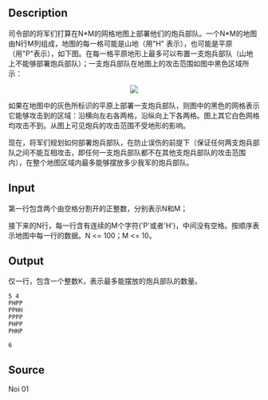 <h2>Description</h2><p>司令部的将军们打算在N*M的网格地图上部署他们的炮兵部队。一个N*M的地图由N行M列组成，地图的每一格可能是山地（用"H" 表示），也可能是平原（用"P"表示），如下图。在每一格平原地形上最多可以布置一支炮兵部队（山地上不能够部署炮兵部队）；一支炮兵部队在地图上的攻击范围如图中黑色区域所示：</p><p><center><img src="file://d1yGTYdM.png"></center></p><p>如果在地图中的灰色所标识的平原上部署一支炮兵部队，则图中的黑色的网格表示它能够攻击到的区域：沿横向左右各两格，沿纵向上下各两格。图上其它白色网格均攻击不到。从图上可见炮兵的攻击范围不受地形的影响。</p><p>现在，将军们规划如何部署炮兵部队，在防止误伤的前提下（保证任何两支炮兵部队之间不能互相攻击，即任何一支炮兵部队都不在其他支炮兵部队的攻击范围内），在整个地图区域内最多能够摆放多少我军的炮兵部队。</p><h2>Input</h2><p>第一行包含两个由空格分割开的正整数，分别表示N和M；</p><p>接下来的N行，每一行含有连续的M个字符('P'或者'H')，中间没有空格。按顺序表示地图中每一行的数据。N &lt;= 100；M &lt;= 10。</p><h2>Output</h2><p>仅一行，包含一个整数K，表示最多能摆放的炮兵部队的数量。</p>

<pre><code class="language-input1">5 4
PHPP
PPHH
PPPP
PHPP
PHHP</code></pre>

<pre><code class="language-output1">6</code></pre>

<h2>Source</h2><p>Noi 01</p>
